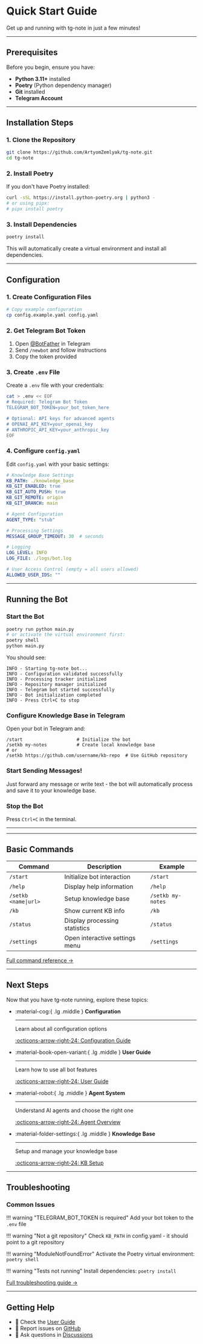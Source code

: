 # Quick Start Guide

Get up and running with tg-note in just a few minutes!

---

## Prerequisites

Before you begin, ensure you have:

- **Python 3.11+** installed
- **Poetry** (Python dependency manager)
- **Git** installed
- **Telegram Account**

---

## Installation Steps

### 1. Clone the Repository

```bash
git clone https://github.com/ArtyomZemlyak/tg-note.git
cd tg-note
```

### 2. Install Poetry

If you don't have Poetry installed:

```bash
curl -sSL https://install.python-poetry.org | python3 -
# or using pipx:
# pipx install poetry
```

### 3. Install Dependencies

```bash
poetry install
```

This will automatically create a virtual environment and install all dependencies.

---

## Configuration

### 1. Create Configuration Files

```bash
# Copy example configuration
cp config.example.yaml config.yaml
```

### 2. Get Telegram Bot Token

1. Open [@BotFather](https://t.me/botfather) in Telegram
2. Send `/newbot` and follow instructions
3. Copy the token provided

### 3. Create `.env` File

Create a `.env` file with your credentials:

```bash
cat > .env << EOF
# Required: Telegram Bot Token
TELEGRAM_BOT_TOKEN=your_bot_token_here

# Optional: API keys for advanced agents
# OPENAI_API_KEY=your_openai_key
# ANTHROPIC_API_KEY=your_anthropic_key
EOF
```

### 4. Configure `config.yaml`

Edit `config.yaml` with your basic settings:

```yaml
# Knowledge Base Settings
KB_PATH: ./knowledge_base
KB_GIT_ENABLED: true
KB_GIT_AUTO_PUSH: true
KB_GIT_REMOTE: origin
KB_GIT_BRANCH: main

# Agent Configuration
AGENT_TYPE: "stub"

# Processing Settings
MESSAGE_GROUP_TIMEOUT: 30  # seconds

# Logging
LOG_LEVEL: INFO
LOG_FILE: ./logs/bot.log

# User Access Control (empty = all users allowed)
ALLOWED_USER_IDS: ""
```

---

## Running the Bot

### Start the Bot

```bash
poetry run python main.py
# or activate the virtual environment first:
poetry shell
python main.py
```

You should see:

```
INFO - Starting tg-note bot...
INFO - Configuration validated successfully
INFO - Processing tracker initialized
INFO - Repository manager initialized
INFO - Telegram bot started successfully
INFO - Bot initialization completed
INFO - Press Ctrl+C to stop
```

### Configure Knowledge Base in Telegram

Open your bot in Telegram and:

```
/start                    # Initialize the bot
/setkb my-notes           # Create local knowledge base
# or
/setkb https://github.com/username/kb-repo  # Use GitHub repository
```

### Start Sending Messages!

Just forward any message or write text - the bot will automatically process and save it to your knowledge base.

### Stop the Bot

Press `Ctrl+C` in the terminal.

---


---

## Basic Commands

| Command | Description | Example |
|---------|-------------|---------|
| `/start` | Initialize bot interaction | `/start` |
| `/help` | Display help information | `/help` |
| `/setkb <name\|url>` | Setup knowledge base | `/setkb my-notes` |
| `/kb` | Show current KB info | `/kb` |
| `/status` | Display processing statistics | `/status` |
| `/settings` | Open interactive settings menu | `/settings` |

[Full command reference →](../user-guide/bot-commands.md)

---

## Next Steps

Now that you have tg-note running, explore these topics:

<div class="grid cards" markdown>

-   :material-cog:{ .lg .middle } **Configuration**

    ---

    Learn about all configuration options

    [:octicons-arrow-right-24: Configuration Guide](configuration.md)

-   :material-book-open-variant:{ .lg .middle } **User Guide**

    ---

    Learn how to use all bot features

    [:octicons-arrow-right-24: User Guide](../user-guide/bot-commands.md)

-   :material-robot:{ .lg .middle } **Agent System**

    ---

    Understand AI agents and choose the right one

    [:octicons-arrow-right-24: Agent Overview](../agents/overview.md)

-   :material-folder-settings:{ .lg .middle } **Knowledge Base**

    ---

    Setup and manage your knowledge base

    [:octicons-arrow-right-24: KB Setup](../user-guide/knowledge-base-setup.md)

</div>

---

## Troubleshooting

### Common Issues

!!! warning "TELEGRAM_BOT_TOKEN is required"
    Add your bot token to the `.env` file

!!! warning "Not a git repository"
    Check `KB_PATH` in config.yaml - it should point to a git repository

!!! warning "ModuleNotFoundError"
    Activate the Poetry virtual environment: `poetry shell`

!!! warning "Tests not running"
    Install dependencies: `poetry install`

[Full troubleshooting guide →](../reference/troubleshooting.md)

---

## Getting Help

- 📖 Check the [User Guide](../user-guide/bot-commands.md)
- 🐛 Report issues on [GitHub](https://github.com/ArtyomZemlyak/tg-note/issues)
- 💬 Ask questions in [Discussions](https://github.com/ArtyomZemlyak/tg-note/discussions)
